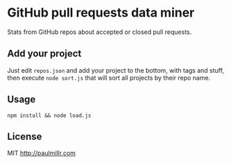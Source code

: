 # GitHub pull requests data miner

Stats from GitHub repos about accepted or closed pull requests.

## Add your project

Just edit `repos.json` and add your project to the bottom, with tags and stuff, then execute `node sort.js` that will sort all projects by their repo name.

## Usage

`npm install && node load.js`

## License

MIT <http://paulmillr.com>
